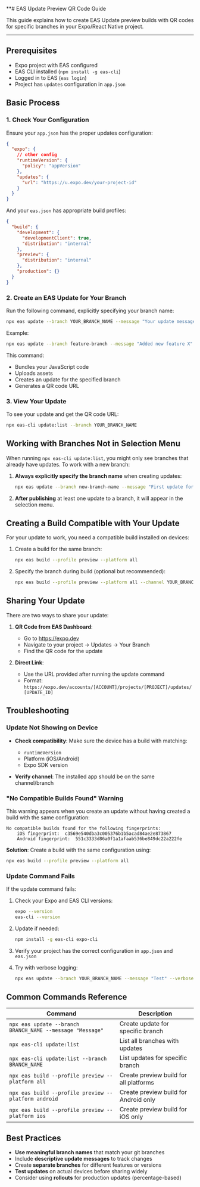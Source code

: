 **# EAS Update Preview QR Code Guide

This guide explains how to create EAS Update preview builds with QR codes for specific branches in your Expo/React Native project.
***
## Prerequisites

- Expo project with EAS configured
- EAS CLI installed (`npm install -g eas-cli`)
- Logged in to EAS (`eas login`)
- Project has `updates` configuration in `app.json`

## Basic Process

### 1. Check Your Configuration

Ensure your `app.json` has the proper updates configuration:

```json
{
  "expo": {
    // other config
    "runtimeVersion": {
      "policy": "appVersion"
    },
    "updates": {
      "url": "https://u.expo.dev/your-project-id"
    }
  }
}
```

And your `eas.json` has appropriate build profiles:

```json
{
  "build": {
    "development": {
      "developmentClient": true,
      "distribution": "internal"
    },
    "preview": {
      "distribution": "internal"
    },
    "production": {}
  }
}
```

### 2. Create an EAS Update for Your Branch

Run the following command, explicitly specifying your branch name:

```bash
npx eas update --branch YOUR_BRANCH_NAME --message "Your update message"
```

Example:
```bash
npx eas update --branch feature-branch --message "Added new feature X"
```

This command:
- Bundles your JavaScript code
- Uploads assets
- Creates an update for the specified branch
- Generates a QR code URL

### 3. View Your Update

To see your update and get the QR code URL:

```bash
npx eas-cli update:list --branch YOUR_BRANCH_NAME
```

## Working with Branches Not in Selection Menu

When running `npx eas-cli update:list`, you might only see branches that already have updates. To work with a new branch:

1. **Always explicitly specify the branch name** when creating updates:
   ```bash
   npx eas update --branch new-branch-name --message "First update for this branch"
   ```

2. **After publishing** at least one update to a branch, it will appear in the selection menu.

## Creating a Build Compatible with Your Update

For your update to work, you need a compatible build installed on devices:

1. Create a build for the same branch:
   ```bash
   npx eas build --profile preview --platform all
   ```

2. Specify the branch during build (optional but recommended):
   ```bash
   npx eas build --profile preview --platform all --channel YOUR_BRANCH_NAME
   ```

## Sharing Your Update

There are two ways to share your update:

1. **QR Code from EAS Dashboard**:
   - Go to https://expo.dev
   - Navigate to your project → Updates → Your Branch
   - Find the QR code for the update

2. **Direct Link**:
   - Use the URL provided after running the update command
   - Format: `https://expo.dev/accounts/[ACCOUNT]/projects/[PROJECT]/updates/[UPDATE_ID]`

## Troubleshooting

### Update Not Showing on Device

- **Check compatibility**: Make sure the device has a build with matching:
  - `runtimeVersion`
  - Platform (iOS/Android)
  - Expo SDK version

- **Verify channel**: The installed app should be on the same channel/branch

### "No Compatible Builds Found" Warning

This warning appears when you create an update without having created a build with the same configuration:

```
No compatible builds found for the following fingerprints:
    iOS fingerprint:  c3569e540dba3c005376b1b5acad84ae2e873867
    Android fingerprint:  551c3333d86a0f1a1afaab536be849dc22a222fe
```

**Solution**: Create a build with the same configuration using:
```bash
npx eas build --profile preview --platform all
```

### Update Command Fails

If the update command fails:

1. Check your Expo and EAS CLI versions:
   ```bash
   expo --version
   eas-cli --version
   ```

2. Update if needed:
   ```bash
   npm install -g eas-cli expo-cli
   ```

3. Verify your project has the correct configuration in `app.json` and `eas.json`

4. Try with verbose logging:
   ```bash
   npx eas update --branch YOUR_BRANCH_NAME --message "Test" --verbose
   ```

## Common Commands Reference

| Command | Description |
|---------|-------------|
| `npx eas update --branch BRANCH_NAME --message "Message"` | Create update for specific branch |
| `npx eas-cli update:list` | List all branches with updates |
| `npx eas-cli update:list --branch BRANCH_NAME` | List updates for specific branch |
| `npx eas build --profile preview --platform all` | Create preview build for all platforms |
| `npx eas build --profile preview --platform android` | Create preview build for Android only |
| `npx eas build --profile preview --platform ios` | Create preview build for iOS only |

## Best Practices

- **Use meaningful branch names** that match your git branches
- Include **descriptive update messages** to track changes
- Create **separate branches** for different features or versions
- **Test updates** on actual devices before sharing widely
- Consider using **rollouts** for production updates (percentage-based)
